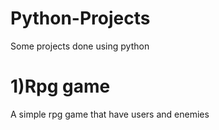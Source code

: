 # Python-Projects
Some projects done using python

# 1)Rpg game
A simple rpg game that have users and enemies
   
